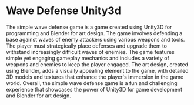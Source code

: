 # Wave Defense Unity3d
 The simple wave defense game is a game created using Unity3D for programming and Blender for art design. The game involves defending a base against waves of enemy attackers using various weapons and tools. The player must strategically place defenses and upgrade them to withstand increasingly difficult waves of enemies.  The game features simple yet engaging gameplay mechanics and includes a variety of weapons and enemies to keep the player engaged. The art design, created using Blender, adds a visually appealing element to the game, with detailed 3D models and textures that enhance the player's immersion in the game world.  Overall, the simple wave defense game is a fun and challenging experience that showcases the power of Unity3D for game development and Blender for art design.
